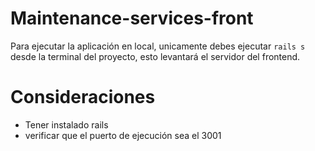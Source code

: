 # Maintenance-services-front

Para ejecutar la aplicación en local, unicamente debes ejecutar `rails s` desde la terminal del proyecto, esto levantará el servidor del frontend.

# Consideraciones
- Tener instalado rails
- verificar que el puerto de ejecución sea el 3001
